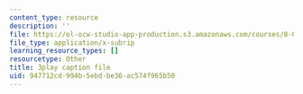 ```yaml
---
content_type: resource
description: ''
file: https://ol-ocw-studio-app-production.s3.amazonaws.com/courses/8-01sc-classical-mechanics-fall-2016/947712cd994b5ebdbe36ac574f965b50_FSW9EQNZvxI.vtt
file_type: application/x-subrip
learning_resource_types: []
resourcetype: Other
title: 3play caption file
uid: 947712cd-994b-5ebd-be36-ac574f965b50
---
```

